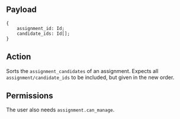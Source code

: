 ## Payload
```
{
    assignment_id: Id;
    candidate_ids: Id[];
}
```

## Action
Sorts the `assignment_candidates` of an assignment.
Expects all `assignment/candidate_ids` to be included, but given in the new order.

## Permissions
The  user also needs `assignment.can_manage`.
